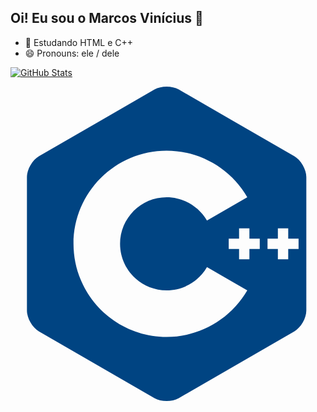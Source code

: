 ## Oi! Eu sou o Marcos Vinícius 👋

- 🌱 Estudando  HTML e C++
- 😄 Pronouns: ele / dele


[![GitHub Stats](https://github-readme-stats.vercel.app/api?username=marcos-viniS1)](https://github.com/SEU-USUARIO)


<svg viewBox="0 0 128 128">
<path fill="#004482" d="M63.443 0c-1.782 0-3.564.39-4.916 1.172L11.594 28.27C8.89 29.828 6.68 33.66 6.68 36.78v54.197c0 1.562.55 3.298 1.441 4.841l-.002.002c.89 1.543 2.123 2.89 3.475 3.672l46.931 27.094c2.703 1.562 7.13 1.562 9.832 0h.002l46.934-27.094c1.352-.78 2.582-2.129 3.473-3.672.89-1.543 1.441-3.28 1.441-4.843V36.779c0-1.557-.55-3.295-1.441-4.838v-.002c-.891-1.545-2.121-2.893-3.473-3.67L68.359 1.173C67.008.39 65.226 0 63.443 0zm.002 26.033c13.465 0 26.02 7.246 32.77 18.91l-16.38 9.479c-3.372-5.836-9.66-9.467-16.39-9.467-10.432 0-18.922 8.49-18.922 18.924S53.013 82.8 63.445 82.8c6.735 0 13.015-3.625 16.395-9.465l16.375 9.477c-6.746 11.662-19.305 18.91-32.77 18.91-20.867 0-37.843-16.977-37.843-37.844s16.976-37.844 37.843-37.844v-.002zM92.881 57.57h4.201v4.207h4.203v4.203h-4.203v4.207h-4.201V65.98h-4.207v-4.203h4.207V57.57zm15.765 0h4.208v4.207h4.203v4.203h-4.203v4.207h-4.208V65.98h-4.205v-4.203h4.205V57.57z"></path>
</svg>
           
<i class="devicon-python-plain"></i>
